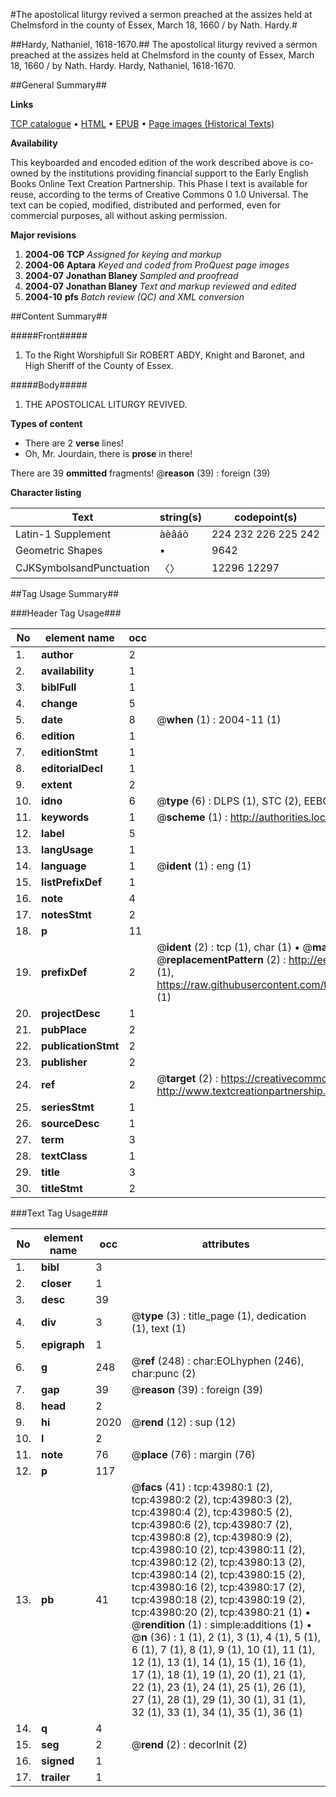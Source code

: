 #The apostolical liturgy revived a sermon preached at the assizes held at Chelmsford in the county of Essex, March 18, 1660 / by Nath. Hardy.#

##Hardy, Nathaniel, 1618-1670.##
The apostolical liturgy revived a sermon preached at the assizes held at Chelmsford in the county of Essex, March 18, 1660 / by Nath. Hardy.
Hardy, Nathaniel, 1618-1670.

##General Summary##

**Links**

[TCP catalogue](http://www.ota.ox.ac.uk/tcp/)  • 
[HTML](http://tei.it.ox.ac.uk/tcp/Texts-HTML/free/A45/A45541.html)  • 
[EPUB](http://tei.it.ox.ac.uk/tcp/Texts-EPUB/free/A45/A45541.epub) • 
[Page images (Historical Texts)](https://data.historicaltexts.jisc.ac.uk/view?pubId=eebo-09681747e&pageId=eebo-09681747e-43980-1)

**Availability**

This keyboarded and encoded edition of the
	       work described above is co-owned by the institutions
	       providing financial support to the Early English Books
	       Online Text Creation Partnership. This Phase I text is
	       available for reuse, according to the terms of Creative
	       Commons 0 1.0 Universal. The text can be copied,
	       modified, distributed and performed, even for
	       commercial purposes, all without asking permission.

**Major revisions**

1. __2004-06__ __TCP__ *Assigned for keying and markup*
1. __2004-06__ __Aptara__ *Keyed and coded from ProQuest page images*
1. __2004-07__ __Jonathan Blaney__ *Sampled and proofread*
1. __2004-07__ __Jonathan Blaney__ *Text and markup reviewed and edited*
1. __2004-10__ __pfs__ *Batch review (QC) and XML conversion*

##Content Summary##

#####Front#####

1. To the Right Worshipfull
Sir ROBERT ABDY,
Knight and Baronet, and High
Sheriff of the County of Essex.

#####Body#####

1. THE
APOSTOLICAL LITURGY
REVIVED.

**Types of content**

  * There are 2 **verse** lines!
  * Oh, Mr. Jourdain, there is **prose** in there!

There are 39 **ommitted** fragments! 
 @__reason__ (39) : foreign (39)

**Character listing**


|Text|string(s)|codepoint(s)|
|---|---|---|
|Latin-1 Supplement|àèâáò|224 232 226 225 242|
|Geometric Shapes|▪|9642|
|CJKSymbolsandPunctuation|〈〉|12296 12297|

##Tag Usage Summary##

###Header Tag Usage###

|No|element name|occ|attributes|
|---|---|---|---|
|1.|__author__|2||
|2.|__availability__|1||
|3.|__biblFull__|1||
|4.|__change__|5||
|5.|__date__|8| @__when__ (1) : 2004-11 (1)|
|6.|__edition__|1||
|7.|__editionStmt__|1||
|8.|__editorialDecl__|1||
|9.|__extent__|2||
|10.|__idno__|6| @__type__ (6) : DLPS (1), STC (2), EEBO-CITATION (1), OCLC (1), VID (1)|
|11.|__keywords__|1| @__scheme__ (1) : http://authorities.loc.gov/ (1)|
|12.|__label__|5||
|13.|__langUsage__|1||
|14.|__language__|1| @__ident__ (1) : eng (1)|
|15.|__listPrefixDef__|1||
|16.|__note__|4||
|17.|__notesStmt__|2||
|18.|__p__|11||
|19.|__prefixDef__|2| @__ident__ (2) : tcp (1), char (1)  •  @__matchPattern__ (2) : ([0-9\-]+):([0-9IVX]+) (1), (.+) (1)  •  @__replacementPattern__ (2) : http://eebo.chadwyck.com/downloadtiff?vid=$1&page=$2 (1), https://raw.githubusercontent.com/textcreationpartnership/Texts/master/tcpchars.xml#$1 (1)|
|20.|__projectDesc__|1||
|21.|__pubPlace__|2||
|22.|__publicationStmt__|2||
|23.|__publisher__|2||
|24.|__ref__|2| @__target__ (2) : https://creativecommons.org/publicdomain/zero/1.0/ (1), http://www.textcreationpartnership.org/docs/. (1)|
|25.|__seriesStmt__|1||
|26.|__sourceDesc__|1||
|27.|__term__|3||
|28.|__textClass__|1||
|29.|__title__|3||
|30.|__titleStmt__|2||


###Text Tag Usage###

|No|element name|occ|attributes|
|---|---|---|---|
|1.|__bibl__|3||
|2.|__closer__|1||
|3.|__desc__|39||
|4.|__div__|3| @__type__ (3) : title_page (1), dedication (1), text (1)|
|5.|__epigraph__|1||
|6.|__g__|248| @__ref__ (248) : char:EOLhyphen (246), char:punc (2)|
|7.|__gap__|39| @__reason__ (39) : foreign (39)|
|8.|__head__|2||
|9.|__hi__|2020| @__rend__ (12) : sup (12)|
|10.|__l__|2||
|11.|__note__|76| @__place__ (76) : margin (76)|
|12.|__p__|117||
|13.|__pb__|41| @__facs__ (41) : tcp:43980:1 (2), tcp:43980:2 (2), tcp:43980:3 (2), tcp:43980:4 (2), tcp:43980:5 (2), tcp:43980:6 (2), tcp:43980:7 (2), tcp:43980:8 (2), tcp:43980:9 (2), tcp:43980:10 (2), tcp:43980:11 (2), tcp:43980:12 (2), tcp:43980:13 (2), tcp:43980:14 (2), tcp:43980:15 (2), tcp:43980:16 (2), tcp:43980:17 (2), tcp:43980:18 (2), tcp:43980:19 (2), tcp:43980:20 (2), tcp:43980:21 (1)  •  @__rendition__ (1) : simple:additions (1)  •  @__n__ (36) : 1 (1), 2 (1), 3 (1), 4 (1), 5 (1), 6 (1), 7 (1), 8 (1), 9 (1), 10 (1), 11 (1), 12 (1), 13 (1), 14 (1), 15 (1), 16 (1), 17 (1), 18 (1), 19 (1), 20 (1), 21 (1), 22 (1), 23 (1), 24 (1), 25 (1), 26 (1), 27 (1), 28 (1), 29 (1), 30 (1), 31 (1), 32 (1), 33 (1), 34 (1), 35 (1), 36 (1)|
|14.|__q__|4||
|15.|__seg__|2| @__rend__ (2) : decorInit (2)|
|16.|__signed__|1||
|17.|__trailer__|1||
